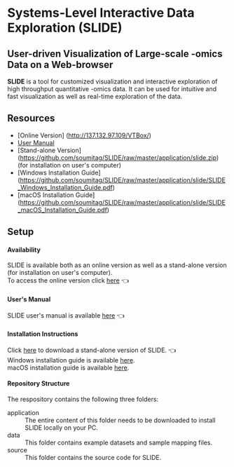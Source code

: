 # Systems-Level Interactive Data Exploration (SLIDE)  
## User-driven Visualization of Large-scale -omics Data on a Web-browser  

**SLIDE** is a tool for customized visualization and interactive exploration of high throughput quantitative -omics data. It can be used for intuitive and fast visualization as well as real-time exploration of the data. 

## Resources

* [Online Version] (http://137.132.97.109/VTBox/) 
* [User Manual](https://github.com/soumitag/SLIDE/raw/master/application/slide/SLIDE_Users_Manual.pdf)
* [Stand-alone Version] (https://github.com/soumitag/SLIDE/raw/master/application/slide.zip)(for installation on user's computer) 
* [Windows Installation Guide] (https://github.com/soumitag/SLIDE/raw/master/application/slide/SLIDE_Windows_Installation_Guide.pdf)  
* [macOS Installation Guide] (https://github.com/soumitag/SLIDE/raw/master/application/slide/SLIDE_macOS_Installation_Guide.pdf)

## Setup


#### **Availability**

SLIDE is available both as an online version as well as a stand-alone version (for installation on user's computer).  
To access the online version click [here](http://137.132.97.109/VTBox/) :point_left:    

#### **User's Manual**

SLIDE user's manual is available [here](https://github.com/soumitag/SLIDE/raw/master/application/slide/SLIDE_Users_Manual.pdf) :point_left:      

#### **Installation Instructions**
Click [here](https://github.com/soumitag/SLIDE/raw/master/application/slide.zip) to download a stand-alone version of SLIDE.  :point_left:  
Windows installation guide is available [here](https://github.com/soumitag/SLIDE/raw/master/application/slide/SLIDE_Windows_Installation_Guide.pdf).  
macOS installation guide is available [here](https://github.com/soumitag/SLIDE/raw/master/application/slide/SLIDE_macOS_Installation_Guide.pdf).  


#### **Repository Structure**
The respository contains the following three folders:
<dl>

<dt>application</dt> 
<dd>The entire content of this folder needs to be downloaded to install SLIDE locally on your PC.</dd>

<dt>data</dt>
<dd>This folder contains example datasets and sample mapping files.</dd>

<dt>source</dt> 
<dd>This folder contains the source code for SLIDE.</dd>

</dl>


